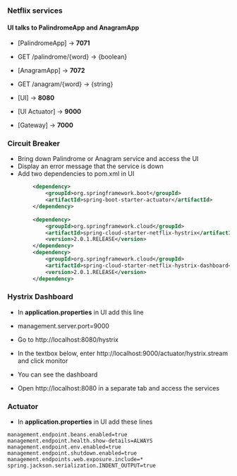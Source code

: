 ### Netflix services

#### UI talks to PalindromeApp and AnagramApp

* [PalindromeApp] -> **7071**
* GET /palindrome/{word} -> {boolean}
	
* [AnagramApp]    -> **7072**
* GET /anagram/{word}  ->  {string}

* [UI] -> **8080**
* [UI Actuator] -> **9000**

* [Gateway] -> **7000**


### Circuit Breaker

* Bring down Palindrome or Anagram service and access the UI
* Display an error message that the service is down
* Add two dependencies to pom.xml in UI

```xml
		<dependency>
			<groupId>org.springframework.boot</groupId>
			<artifactId>spring-boot-starter-actuator</artifactId>
		</dependency>
		
		<dependency>
			<groupId>org.springframework.cloud</groupId>
			<artifactId>spring-cloud-starter-netflix-hystrix</artifactId>
			<version>2.0.1.RELEASE</version>
		</dependency>
		<dependency>
			<groupId>org.springframework.cloud</groupId>
			<artifactId>spring-cloud-starter-netflix-hystrix-dashboard</artifactId>
			<version>2.0.1.RELEASE</version>
		</dependency>
```
### Hystrix Dashboard

* In **application.properties** in UI add this line
* management.server.port=9000

* Go to http://localhost:8080/hystrix
* In the textbox below, enter http://localhost:9000/actuator/hystrix.stream and click monitor
* You can see the dashboard


* Open http://localhost:8080 in a separate tab and access the services


### Actuator

* In **application.properties** in UI add these lines

```
management.endpoint.beans.enabled=true
management.endpoint.health.show-details=ALWAYS
management.endpoint.env.enabled=true
management.endpoint.shutdown.enabled=true
management.endpoints.web.exposure.include=*
spring.jackson.serialization.INDENT_OUTPUT=true
```




